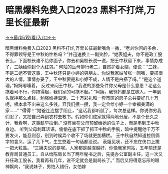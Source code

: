 # 暗黑爆料免费入口2023 黑料不打烊,万里长征最新


<a href="https://senfoop.com">→→最/新/观/看/入/口←←</a>

暗黑爆料免费入口2023 黑料不打烊,万里长征最新嘴角一撇，“老刘你问的多余，不得罪领导是王中秋的性格吗？”并迅速换上一副笑脸，“她表姐夫，你不是政工股长么，下面校长谁不给你面子，你去和吴校长说一说，把王中秋留下来，事情办成了，三姨给你封个大红包。”
何站的岳母排行老二，自然护着女婿，便说：“三妹，不是二姐不管这事，王中秋还只是小婷的男朋友。你说我家姑爷张一回嘴，要搭很大的人情，事情办妥了，王中秋要是和小婷不成，人情不是白搭了吗。”
“是这个道理。”妈妈嘟囔着。
反过来问王中秋，“我说的那些条件你父母是什么意思？老这么拖着可不行，你拖得起，我们家的可拖不起。”
“阿姨，我爸妈都是庄稼人，一年到头就挣那么点钱，勉强维持温饱，二十万彩礼和一套市区的房子总共要好几十万呢，根本拿不出来这么多钱，容我们攒一攒，我一定会给小婷一个幸福美满的家……”
“得得！”她爸连连摆手阻止，“这话我都听腻了，每次总这样。你说你穷我们忍了，又把自己弄到农村去教书。假如你们成家就得两地分居，不是个长久之计，我看啊，这事趁早拉倒。”
没有坐在父母预留给她的位子上，而是串到王中秋身边。
听到父母刺耳话语，偷偷在底下抓了抓王中秋的手腕，暗中提醒他千万不要发火，能忍则忍，别到时候弄个收不了场就更加糟糕。
王中秋自然知道拉倒俩字的含义，运了几下气，生生憋着一句话都没说。
表姐见状，还不忘在伤口上撒一把大粒盐。
“三姨夫说的是呢。人家都是越混越好，你像我家何站，五年前还是教育局普通员工，自从给陈局长当了两年秘书之后，先提办公室副主任，这一次又升任政工股长，我看再有几年，说不定就会是副局长了。”
而后又将得意忘形的眼神飘向，“我说妹子，男怕入错行，女怕嫁
